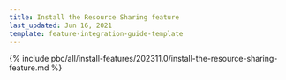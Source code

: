 ```yaml
---
title: Install the Resource Sharing feature
last_updated: Jun 16, 2021
template: feature-integration-guide-template
---
```


{% include pbc/all/install-features/202311.0/install-the-resource-sharing-feature.md %} <!-- To edit, see /_includes/pbc/all/install-features/202311.0/install-the-resource-sharing-feature.md -->
